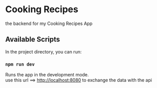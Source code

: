 # Cooking Recipes

the backend for my Cooking Recipes App

## Available Scripts

In the project directory, you can run:

### `npm run dev`

Runs the app in the development mode.\
use this url ==> [http://localhost:8080](http://localhost:8080)
to exchange the data with the api

